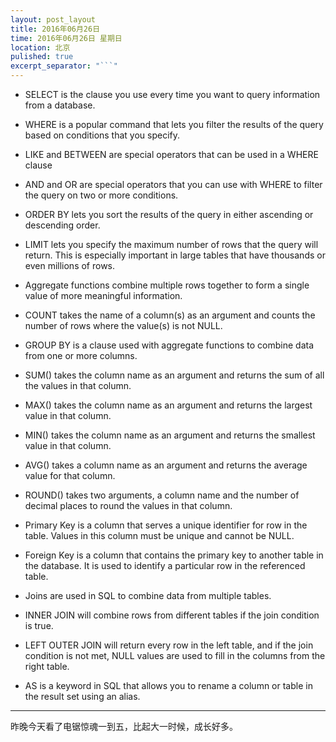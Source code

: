 ```yaml
---
layout: post_layout
title: 2016年06月26日
time: 2016年06月26日 星期日
location: 北京
pulished: true
excerpt_separator: "```"
---
```




* SELECT is the clause you use every time you want to query information from a database.
* WHERE is a popular command that lets you filter the results of the query based on conditions that you specify.
* LIKE and BETWEEN are special operators that can be used in a WHERE clause
* AND and OR are special operators that you can use with WHERE to filter the query on two or more conditions.
* ORDER BY lets you sort the results of the query in either ascending or descending order.
* LIMIT lets you specify the maximum number of rows that the query will return. This is especially important in large tables that have thousands or even millions of rows.

* Aggregate functions combine multiple rows together to form a single value of more meaningful information.
* COUNT takes the name of a column(s) as an argument and counts the number of rows where the value(s) is not NULL.
* GROUP BY is a clause used with aggregate functions to combine data from one or more columns.
* SUM() takes the column name as an argument and returns the sum of all the values in that column.
* MAX() takes the column name as an argument and returns the largest value in that column.
* MIN() takes the column name as an argument and returns the smallest value in that column.
* AVG() takes a column name as an argument and returns the average value for that column.
* ROUND() takes two arguments, a column name and the number of decimal places to round the values in that column.

 
* Primary Key is a column that serves a unique identifier for row in the table. Values in this column must be unique and cannot be NULL.
* Foreign Key is a column that contains the primary key to another table in the database. It is used to identify a particular row in the referenced table.
* Joins are used in SQL to combine data from multiple tables.
* INNER JOIN will combine rows from different tables if the join condition is true.
* LEFT OUTER JOIN will return every row in the left table, and if the join condition is not met, NULL values are used to fill in the columns from the right table.
* AS is a keyword in SQL that allows you to rename a column or table in the result set using an alias.


***

昨晚今天看了电锯惊魂一到五，比起大一时候，成长好多。